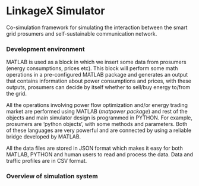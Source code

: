 # LinkageX Simulator

Co-simulation framework for simulating the interaction between the smart grid prosumers and self-sustainable communication network.

### Development environment
MATLAB is used as a block in which we insert some data from prosumers (energy consumptions, prices etc). This block will perform some math operations in a pre-configured MATLAB package and generates an output that contains information about power consumptions and prices, with these outputs, prosumers can decide by itself whether to sell/buy energy to/from the grid.

All the operations involving power flow optimization and/or energy trading market are performed using MATLAB (*matpower package*) and rest of the objects and main simulator design is programmed in PYTHON. For example, prosumers are ‘python objects’, with some methods and parameters. Both of these languages are very powerful and are connected by using a reliable bridge developed by MATLAB.

All the data files are stored in JSON format which makes it easy for both MATLAB, PYTHON and human users to read and process the data. Data and traffic profiles are in CSV format.

### Overview of simulation system

